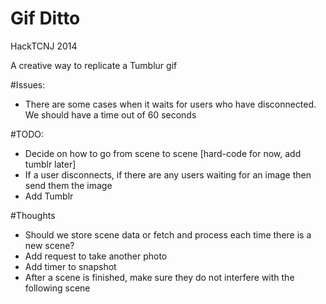 Gif Ditto
=========

HackTCNJ 2014

A creative way to replicate a Tumblur gif

#Issues:
- There are some cases when it waits for users who have disconnected. We should have a time out of 60 seconds

#TODO:
- Decide on how to go from scene to scene [hard-code for now, add tumblr later]
- If a user disconnects, if there are any users waiting for an image then send them the image
- Add Tumblr

#Thoughts
- Should we store scene data or fetch and process each time there is a new scene?
- Add request to take another photo
- Add timer to snapshot
- After a scene is finished, make sure they do not interfere with the following scene
